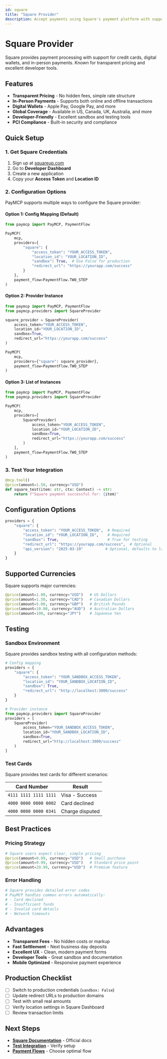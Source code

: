 ```yaml
---
id: square
title: "Square Provider"
description: Accept payments using Square's payment platform with support for cards and digital wallets
---
```


# Square Provider

Square provides payment processing with support for credit cards, digital wallets, and in-person payments. Known for transparent pricing and excellent developer tools.

## Features

- **Transparent Pricing** - No hidden fees, simple rate structure
- **In-Person Payments** - Supports both online and offline transactions
- **Digital Wallets** - Apple Pay, Google Pay, and more
- **Global Coverage** - Available in US, Canada, UK, Australia, and more
- **Developer-Friendly** - Excellent sandbox and testing tools
- **PCI Compliance** - Built-in security and compliance

## Quick Setup

### 1. Get Square Credentials

1. Sign up at [squareup.com](https://squareup.com)
2. Go to **Developer Dashboard**
3. Create a new application
4. Copy your **Access Token** and **Location ID**

### 2. Configuration Options

PayMCP supports multiple ways to configure the Square provider:

#### Option 1: Config Mapping (Default)

```python
from paymcp import PayMCP, PaymentFlow

PayMCP(
    mcp,
    providers={
        "square": {
            "access_token": "YOUR_ACCESS_TOKEN",
            "location_id": "YOUR_LOCATION_ID", 
            "sandbox": True,  # Use False for production
            "redirect_url": "https://yourapp.com/success"
        }
    },
    payment_flow=PaymentFlow.TWO_STEP
)
```

#### Option 2: Provider Instance

```python
from paymcp import PayMCP, PaymentFlow
from paymcp.providers import SquareProvider

square_provider = SquareProvider(
    access_token="YOUR_ACCESS_TOKEN",
    location_id="YOUR_LOCATION_ID",
    sandbox=True,
    redirect_url="https://yourapp.com/success"
)

PayMCP(
    mcp,
    providers={"square": square_provider},
    payment_flow=PaymentFlow.TWO_STEP
)
```

#### Option 3: List of Instances

```python
from paymcp import PayMCP, PaymentFlow
from paymcp.providers import SquareProvider

PayMCP(
    mcp,
    providers=[
        SquareProvider(
            access_token="YOUR_ACCESS_TOKEN",
            location_id="YOUR_LOCATION_ID",
            sandbox=True,
            redirect_url="https://yourapp.com/success"
        )
    ],
    payment_flow=PaymentFlow.TWO_STEP
)
```

### 3. Test Your Integration

```python
@mcp.tool()
@price(amount=1.50, currency="USD")
def square_test(item: str, ctx: Context) -> str:
    return f"Square payment successful for: {item}"
```

## Configuration Options

```python
providers = {
    "square": {
        "access_token": "YOUR_ACCESS_TOKEN",  # Required
        "location_id": "YOUR_LOCATION_ID",    # Required
        "sandbox": True,                      # True for testing
        "redirect_url": "https://yourapp.com/success",  # Optional
        "api_version": "2025-03-19"          # Optional, defaults to latest
    }
}
```

## Supported Currencies

Square supports major currencies:

```python
@price(amount=1.00, currency="USD")   # US Dollars
@price(amount=1.50, currency="CAD")   # Canadian Dollars  
@price(amount=5.00, currency="GBP")   # British Pounds
@price(amount=10.00, currency="AUD")  # Australian Dollars
@price(amount=100, currency="JPY")    # Japanese Yen
```

## Testing

### Sandbox Environment

Square provides sandbox testing with all configuration methods:

```python
# Config mapping
providers = {
    "square": {
        "access_token": "YOUR_SANDBOX_ACCESS_TOKEN",
        "location_id": "YOUR_SANDBOX_LOCATION_ID",
        "sandbox": True,
        "redirect_url": "http://localhost:3000/success"
    }
}

# Provider instance
from paymcp.providers import SquareProvider
providers = [
    SquareProvider(
        access_token="YOUR_SANDBOX_ACCESS_TOKEN",
        location_id="YOUR_SANDBOX_LOCATION_ID",
        sandbox=True,
        redirect_url="http://localhost:3000/success"
    )
]
```

### Test Cards

Square provides test cards for different scenarios:

| Card Number | Result |
|-------------|---------|
| `4111 1111 1111 1111` | Visa - Success |
| `4000 0000 0000 0002` | Card declined |
| `4000 0000 0000 0341` | Charge disputed |

## Best Practices

### Pricing Strategy

```python
# Square users expect clear, simple pricing
@price(amount=0.99, currency="USD")   # Small purchase
@price(amount=9.99, currency="USD")   # Standard price point
@price(amount=29.99, currency="USD")  # Premium feature
```

### Error Handling

```python
# Square provides detailed error codes
# PayMCP handles common errors automatically:
# - Card declined
# - Insufficient funds
# - Invalid card details
# - Network timeouts
```

## Advantages

- **Transparent Fees** - No hidden costs or markup
- **Fast Settlement** - Next business day deposits
- **Excellent UX** - Clean, modern payment forms
- **Developer Tools** - Great sandbox and documentation
- **Mobile Optimized** - Responsive payment experience

## Production Checklist

- [ ] Switch to production credentials (`sandbox: False`)
- [ ] Update redirect URLs to production domains
- [ ] Test with small real amounts
- [ ] Verify location settings in Square Dashboard
- [ ] Review transaction limits

## Next Steps

- **[Square Documentation](https://developer.squareup.com/)** - Official docs
- **[Test Integration](../quickstart#testing-your-integration)** - Verify setup
- **[Payment Flows](../concepts-and-flows#two_step-flow)** - Choose optimal flow
